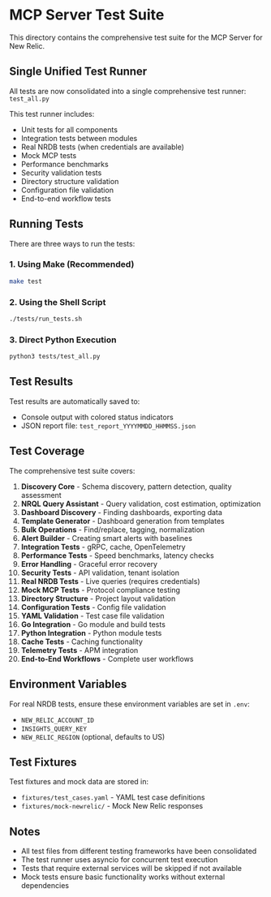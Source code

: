 # MCP Server Test Suite

This directory contains the comprehensive test suite for the MCP Server for New Relic.

## Single Unified Test Runner

All tests are now consolidated into a single comprehensive test runner: `test_all.py`

This test runner includes:
- Unit tests for all components
- Integration tests between modules
- Real NRDB tests (when credentials are available)
- Mock MCP tests
- Performance benchmarks
- Security validation tests
- Directory structure validation
- Configuration file validation
- End-to-end workflow tests

## Running Tests

There are three ways to run the tests:

### 1. Using Make (Recommended)
```bash
make test
```

### 2. Using the Shell Script
```bash
./tests/run_tests.sh
```

### 3. Direct Python Execution
```bash
python3 tests/test_all.py
```

## Test Results

Test results are automatically saved to:
- Console output with colored status indicators
- JSON report file: `test_report_YYYYMMDD_HHMMSS.json`

## Test Coverage

The comprehensive test suite covers:
1. **Discovery Core** - Schema discovery, pattern detection, quality assessment
2. **NRQL Query Assistant** - Query validation, cost estimation, optimization
3. **Dashboard Discovery** - Finding dashboards, exporting data
4. **Template Generator** - Dashboard generation from templates
5. **Bulk Operations** - Find/replace, tagging, normalization
6. **Alert Builder** - Creating smart alerts with baselines
7. **Integration Tests** - gRPC, cache, OpenTelemetry
8. **Performance Tests** - Speed benchmarks, latency checks
9. **Error Handling** - Graceful error recovery
10. **Security Tests** - API validation, tenant isolation
11. **Real NRDB Tests** - Live queries (requires credentials)
12. **Mock MCP Tests** - Protocol compliance testing
13. **Directory Structure** - Project layout validation
14. **Configuration Tests** - Config file validation
15. **YAML Validation** - Test case file validation
16. **Go Integration** - Go module and build tests
17. **Python Integration** - Python module tests
18. **Cache Tests** - Caching functionality
19. **Telemetry Tests** - APM integration
20. **End-to-End Workflows** - Complete user workflows

## Environment Variables

For real NRDB tests, ensure these environment variables are set in `.env`:
- `NEW_RELIC_ACCOUNT_ID`
- `INSIGHTS_QUERY_KEY`
- `NEW_RELIC_REGION` (optional, defaults to US)

## Test Fixtures

Test fixtures and mock data are stored in:
- `fixtures/test_cases.yaml` - YAML test case definitions
- `fixtures/mock-newrelic/` - Mock New Relic responses

## Notes

- All test files from different testing frameworks have been consolidated
- The test runner uses asyncio for concurrent test execution
- Tests that require external services will be skipped if not available
- Mock tests ensure basic functionality works without external dependencies